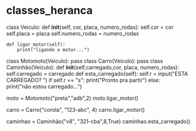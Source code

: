 # classes_heranca



class Veiculo:
    def __init__(self, cor, placa, numero_rodas):
        self.cor = cor
        self.placa = placa
        self.numero_rodas = numero_rodas

    def ligar_motor(self):
        print("ligando o motor...")
class Motomoto(Veiculo):
    pass
class Carro(Veiculo):
    pass
class Caminhão(Veiculo):
    def __init__(self,carregado,cor, placa, numero_rodas):
        self.carregado = carregado
    def esta_carregado(self):
        self.r = input("ESTA CARREGADO? ")
        if self.r == "s":
            print("Pronto pra partir")
        else:   
            print("não estou carregado...")


moto = Motomoto("preta","adb",2)
moto.ligar_motor()

carro = Carro("corola", "123-abc", 4)
carro.ligar_motor()

caminhao = Caminhão("v8", "321-cba",8,True)
caminhao.esta_carregado()
